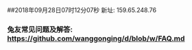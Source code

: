 ##2018年09月28日07时12分07秒 新址: 159.65.248.76
### 兔友常见问题及解答: https://github.com/wanggonging/d/blob/w/FAQ.md
